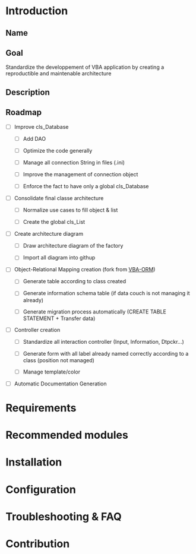 # Introduction

## Name

## Goal
Standardize the developpement of VBA application by creating a reproductible and maintenable architecture

## Description

## Roadmap

- [ ] Improve cls_Database
    - [ ] Add DAO
    - [ ] Optimize the code generally
    - [ ] Manage all connection String in files (.ini)
    - [ ] Improve the management of connection object
    - [ ] Enforce the fact to have only a global cls_Database


- [ ] Consolidate final classe architecture
    - [ ] Normalize use cases to fill object & list
    - [ ] Create the global cls_List
    
 
- [ ] Create architecture diagram
    - [ ] Draw architecture diagram of the factory
    - [ ] Import all diagram into githup
    
    
- [ ] Object-Relational Mapping creation (fork from [VBA-ORM](https://github.com/lucschulz/VBA_ORM))
    - [ ] Generate table according to class created
    - [ ] Generate information schema table (if data couch is not managing it already)
    - [ ] Generate migration process automatically (CREATE TABLE STATEMENT + Transfer data)
    
    
- [ ] Controller creation
    - [ ] Standardize all interaction controller (Input, Information, Dtpckr...)
    - [ ] Generate form with all label already named correctly according to a class (position not managed)
    - [ ] Manage template/color
    
    
- [ ] Automatic Documentation Generation

# Requirements
# Recommended modules
# Installation
# Configuration
# Troubleshooting & FAQ
# Contribution


